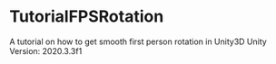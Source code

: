 # TutorialFPSRotation
A tutorial on how to get smooth first person rotation in Unity3D
Unity Version: 2020.3.3f1
